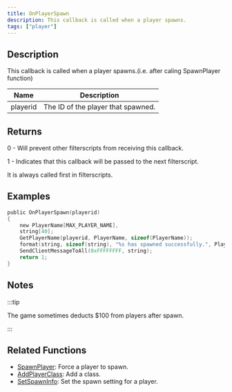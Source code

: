```yaml
---
title: OnPlayerSpawn
description: This callback is called when a player spawns.
tags: ["player"]
---
```


## Description

This callback is called when a player spawns.(i.e. after caling SpawnPlayer function)

| Name     | Description                        |
| -------- | ---------------------------------- |
| playerid | The ID of the player that spawned. |

## Returns

0 - Will prevent other filterscripts from receiving this callback.

1 - Indicates that this callback will be passed to the next filterscript.

It is always called first in filterscripts.

## Examples

```c
public OnPlayerSpawn(playerid)
{
    new PlayerName[MAX_PLAYER_NAME],
    string[40];
    GetPlayerName(playerid, PlayerName, sizeof(PlayerName));
    format(string, sizeof(string), "%s has spawned successfully.", PlayerName);
    SendClientMessageToAll(0xFFFFFFFF, string);
    return 1;
}
```

## Notes

:::tip

The game sometimes deducts \$100 from players after spawn.

:::

## Related Functions

- [SpawnPlayer](../functions/SpawnPlayer): Force a player to spawn.
- [AddPlayerClass](../functions/AddPlayerClass): Add a class.
- [SetSpawnInfo](../functions/SetSpawnInfo): Set the spawn setting for a player.
